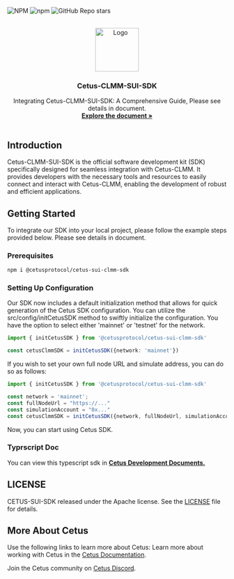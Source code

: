 <a name="readme-top"></a>

![NPM](https://img.shields.io/npm/l/%40cetusprotocol%2Fcetus-sui-clmm-sdk?registry_uri=https%3A%2F%2Fregistry.npmjs.com&style=flat&logo=npm&logoColor=blue&label=%40cetusprotocol&labelColor=rgb&color=fedcba&cacheSeconds=3600&link=https%3A%2F%2Fwww.npmjs.com%2Fpackage%2F%40cetusprotocol%2Fcetus-sui-clmm-sdk)
![npm](https://img.shields.io/npm/v/%40cetusprotocol%2Fcetus-sui-clmm-sdk?logo=npm&logoColor=rgb)
![GitHub Repo stars](https://img.shields.io/github/stars/CetusProtocol/cetus-clmm-sui-sdk?logo=github)

<!-- PROJECT LOGO -->
<br />
<div align="center">
  <a >
    <img src="https://archive.cetus.zone/assets/image/logo.png" alt="Logo" width="100" height="100">
  </a>

  <h3 align="center">Cetus-CLMM-SUI-SDK</h3>

  <p align="center">
    Integrating Cetus-CLMM-SUI-SDK: A Comprehensive Guide, Please see details in document.
    <br />
    <a href="https://cetus-1.gitbook.io/cetus-developer-docs/developer/dev-overview"><strong>Explore the document »</strong></a>
<br />
    <br />
  </p>
</div>

## Introduction

Cetus-CLMM-SUI-SDK is the official software development kit (SDK) specifically designed for seamless integration with Cetus-CLMM. It provides developers with the necessary tools and resources to easily connect and interact with Cetus-CLMM, enabling the development of robust and efficient applications.

## Getting Started
To integrate our SDK into your local project, please follow the example steps provided below.
Please see details in document.
### Prerequisites
  ```sh
  npm i @cetusprotocol/cetus-sui-clmm-sdk
  ```

### Setting Up Configuration
Our SDK now includes a default initialization method that allows for quick generation of the Cetus SDK configuration. You can utilize the src/config/initCetusSDK method to swiftly initialize the configuration. You have the option to select either 'mainnet' or 'testnet' for the network.
  ```typescript
  import { initCetusSDK } from '@cetusprotocol/cetus-sui-clmm-sdk'

  const cetusClmmSDK = initCetusSDK({network: 'mainnet'})
  ```
If you wish to set your own full node URL and simulate address, you can do so as follows:
  ```typescript
  import { initCetusSDK } from '@cetusprotocol/cetus-sui-clmm-sdk'

  const network = 'mainnet';
  const fullNodeUrl = "https://..."
  const simulationAccount = "0x..."
  const cetusClmmSDK = initCetusSDK({network, fullNodeUrl, simulationAccount})
  ```

Now, you can start using Cetus SDK.

### Typrscript Doc
You can view this typescript sdk in 
<a href="https://cetus-1.gitbook.io/cetus-developer-docs/developer/dev-overview"><strong> Cetus Development Documents. </strong></a>
<br />

## LICENSE
CETUS-SUI-SDK released under the Apache license. See the [LICENSE](./LICENSE) file for details.

## More About Cetus
Use the following links to learn more about Cetus:
Learn more about working with Cetus in the [Cetus Documentation](https://cetus-1.gitbook.io/cetus-docs).

Join the Cetus community on [Cetus Discord](https://discord.com/channels/1009749448022315008/1009751382783447072).
